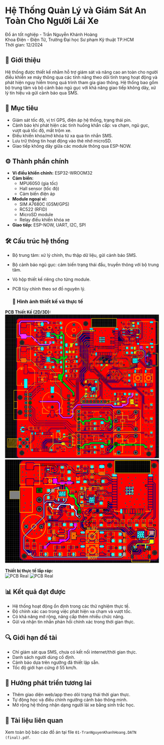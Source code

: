 
# Hệ Thống Quản Lý và Giám Sát An Toàn Cho Người Lái Xe

Đồ án tốt nghiệp - Trần Nguyễn Khánh Hoàng  
Khoa Điện - Điện Tử, Trường Đại học Sư phạm Kỹ thuật TP.HCM  
Thời gian: 12/2024

## 📌 Giới thiệu

Hệ thống được thiết kế nhằm hỗ trợ giám sát và nâng cao an toàn cho người điều khiển xe máy thông qua các tính năng theo dõi tình trạng hoạt động và phát hiện nguy hiểm trong quá trình tham gia giao thông. Hệ thống bao gồm bộ trung tâm và bộ cảnh báo ngủ gục với khả năng giao tiếp không dây, xử lý tín hiệu và gửi cảnh báo qua SMS.

## 🎯 Mục tiêu

- Giám sát tốc độ, vị trí GPS, điện áp hệ thống, trạng thái pin.
- Cảnh báo khi phát hiện các tình huống khẩn cấp: va chạm, ngủ gục, vượt quá tốc độ, mất trộm xe.
- Điều khiển khóa/mở khóa từ xa qua tin nhắn SMS.
- Lưu trữ thông tin hoạt động vào thẻ nhớ microSD.
- Giao tiếp không dây giữa các module thông qua ESP-NOW.

## ⚙️ Thành phần chính

- **Vi điều khiển chính:** ESP32-WROOM32
- **Cảm biến:**
  - MPU6050 (gia tốc)
  - Hall sensor (tốc độ)
  - Cảm biến điện áp
- **Module ngoại vi:**
  - SIM A7680C (GSM/GPS)
  - RC522 (RFID)
  - MicroSD module
  - Relay điều khiển khóa xe
- **Giao tiếp:** ESP-NOW, UART, I2C, SPI

## 🛠 Cấu trúc hệ thống

- Bộ trung tâm: xử lý chính, thu thập dữ liệu, gửi cảnh báo SMS.
- Bộ cảnh báo ngủ gục: cảm biến trạng thái đầu, truyền thông với bộ trung tâm.
- Vỏ hộp thiết kế riêng cho từng module.
- PCB tùy chỉnh theo sơ đồ nguyên lý.

  ### 🔧 Hình ảnh thiết kế và thực tế

**PCB Thiết Kế (2D/3D):**  
![PCB Design](https://github.com/hoanggtrn/Vehicle-Safety-Monitoring-And-Management-System/blob/4c5854178aebe95d2d50cff45d7e387fc7b77728/Thi%E1%BA%BFt%20k%E1%BA%BF/B%E1%BB%99%20trung%20t%C3%A2m/M%E1%BA%A1ch%20in/PCB_botrungtam(front).png)
![PCB Design](https://github.com/hoanggtrn/Vehicle-Safety-Monitoring-And-Management-System/blob/4c5854178aebe95d2d50cff45d7e387fc7b77728/Thi%E1%BA%BFt%20k%E1%BA%BF/B%E1%BB%99%20c%E1%BA%A3nh%20b%C3%A1o%20ng%E1%BB%A7%20g%E1%BB%A5c/M%E1%BA%A1ch%20in/PCB_bocanhbaonguguc(front).png)

**Thiết bị thực tế lắp ráp:**  
![PCB Real](https://github.com/hoanggtrn/Vehicle-Safety-Monitoring-And-Management-System/blob/b891f5cc6a181db0935d6e91fd1c9045bce5793c/Thi%E1%BA%BFt%20k%E1%BA%BF/H%C3%ACnh%20%E1%BA%A3nh%20s%E1%BA%A3n%20ph%E1%BA%A9m/P1011317.JPG)
![PCB Real](https://github.com/hoanggtrn/Vehicle-Safety-Monitoring-And-Management-System/blob/f8ecf1a9dfae4f387d521779a2ef8ad7bbb4991f/Thi%E1%BA%BFt%20k%E1%BA%BF/H%C3%ACnh%20%E1%BA%A3nh%20s%E1%BA%A3n%20ph%E1%BA%A9m/P1011246.JPG)
## 📊 Kết quả đạt được

- Hệ thống hoạt động ổn định trong các thử nghiệm thực tế.
- Độ chính xác cao trong việc phát hiện va chạm và vượt tốc.
- Có khả năng mở rộng, nâng cấp thêm nhiều chức năng.
- Gửi và nhận tin nhắn phản hồi chính xác trong thời gian thực.

## 🔍 Giới hạn đề tài

- Chỉ giám sát qua SMS, chưa có kết nối internet/thời gian thực.
- Danh sách người dùng cố định.
- Cảnh báo dựa trên ngưỡng đã thiết lập sẵn.
- Tốc độ giới hạn cứng ở 55 km/h.

## 🚀 Hướng phát triển tương lai

- Thêm giao diện web/app theo dõi trạng thái thời gian thực.
- Tự động học và điều chỉnh ngưỡng cảnh báo thông minh.
- Mở rộng hệ thống nhận dạng người lái xe bằng sinh trắc học.

## 📄 Tài liệu liên quan

Xem toàn bộ báo cáo đồ án tại file `01-TranNguyenKhanhHoang.DATN (final).pdf`.

